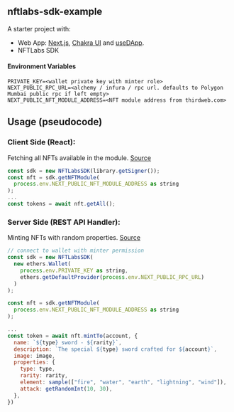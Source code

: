 ## nftlabs-sdk-example

A starter project with:
* Web App: [Next.js](https://nextjs.org/), [Chakra UI](https://chakra-ui.com/) and [useDApp](https://github.com/EthWorks/useDApp).
* NFTLabs SDK


#### Environment Variables
```
PRIVATE_KEY=<wallet private key with minter role>
NEXT_PUBLIC_RPC_URL=<alchemy / infura / rpc url. defaults to Polygon Mumbai public rpc if left empty>
NEXT_PUBLIC_NFT_MODULE_ADDRESS=<NFT module address from thirdweb.com>
```


## Usage (pseudocode)
### Client Side (React): 
Fetching all NFTs available in the module. [Source](https://github.com/nftlabs/nftlabs-sdk-example/blob/5dcd73001061ef0680c46fd91861dac893928a6e/components/SwordList.tsx#L12-L29)
```js
const sdk = new NFTLabsSDK(library.getSigner());
const nft = sdk.getNFTModule(
  process.env.NEXT_PUBLIC_NFT_MODULE_ADDRESS as string
);
...
const tokens = await nft.getAll();
```

### Server Side (REST API Handler):
Minting NFTs with random properties. 
[Source](https://github.com/nftlabs/nftlabs-sdk-example/blob/5dcd73001061ef0680c46fd91861dac893928a6e/pages/api/mint_sword.ts#L42-L64)
```js
// connect to wallet with minter permission
const sdk = new NFTLabsSDK(
  new ethers.Wallet(
    process.env.PRIVATE_KEY as string,
    ethers.getDefaultProvider(process.env.NEXT_PUBLIC_RPC_URL)
  )
);

const nft = sdk.getNFTModule(
  process.env.NEXT_PUBLIC_NFT_MODULE_ADDRESS as string
);

...
const token = await nft.mintTo(account, {
  name: `${type} sword - ${rarity}`,
  description: `The special ${type} sword crafted for ${account}`,
  image: image,
  properties: {
    type: type,
    rarity: rarity,
    element: sample(["fire", "water", "earth", "lightning", "wind"]),
    attack: getRandomInt(10, 30),
  },
})
```
